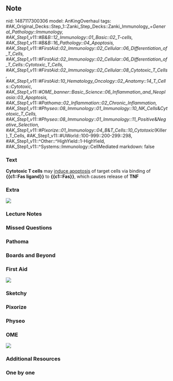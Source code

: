 ## Note
nid: 1487117300306
model: AnKingOverhaul
tags: #AK_Original_Decks::Step_1::Zanki_Step_Decks::Zanki_Immunology_+_General_Pathology::Immunology, #AK_Step1_v11::#B&B::12_Immunology::01_Basic::02_T-cells, #AK_Step1_v11::#B&B::16_Pathology::04_Apoptosis, #AK_Step1_v11::#FirstAid::02_Immunology::02_Cellular::06_Differentiation_of_T_Cells, #AK_Step1_v11::#FirstAid::02_Immunology::02_Cellular::06_Differentiation_of_T_Cells::Cytotoxic_T_Cells, #AK_Step1_v11::#FirstAid::02_Immunology::02_Cellular::08_Cytotoxic_T_Cells, #AK_Step1_v11::#FirstAid::10_Hematology_Oncology::02_Anatomy::14_T_Cells::Cytotoxic, #AK_Step1_v11::#OME_banner::Basic_Science::06_Inflammation_and_Neoplasia::03_Apoptosis, #AK_Step1_v11::#Pathoma::02_Inflammation::02_Chronic_Inflammation, #AK_Step1_v11::#Physeo::08_Immunology::01_Immunology::10_NK_Cells_&_Cytotoxic_T_Cells, #AK_Step1_v11::#Physeo::08_Immunology::01_Immunology::11_Positive_&_Negative_Selection, #AK_Step1_v11::#Pixorize::01_Immunology::04_B_&_T_Cells::10_Cytotoxic_(Killer)_T_Cells, #AK_Step1_v11::#UWorld::100-999::200-299::298, #AK_Step1_v11::^Other::^HighYield::1-HighYield, #AK_Step1_v11::^Systems::Immunology::CellMediated
markdown: false

### Text
<div>
  <b>Cytotoxic T cells</b> may <u>induce apoptosis</u> of target
  cells via binding of <b>{{c1::Fas ligand}}</b> to
  <b>{{c1::Fas}}</b>, which causes release of <b>TNF</b>
</div>

### Extra
<img src="paste-201305117164095.jpg">

### Lecture Notes


### Missed Questions


### Pathoma


### Boards and Beyond


### First Aid
<img src="tmpwwng4cg_.png">

### Sketchy


### Pixorize


### Physeo


### OME
<div class="ome-widget">
  <a href=
  "https://onlinemeded.org/spa/inflammation-and-neoplasia/apoptosis/acquire?ref=anki">
  <img src="_OME_AnkiFlashcards_Lesson_2.png"></a>
</div>

### Additional Resources


### One by one

